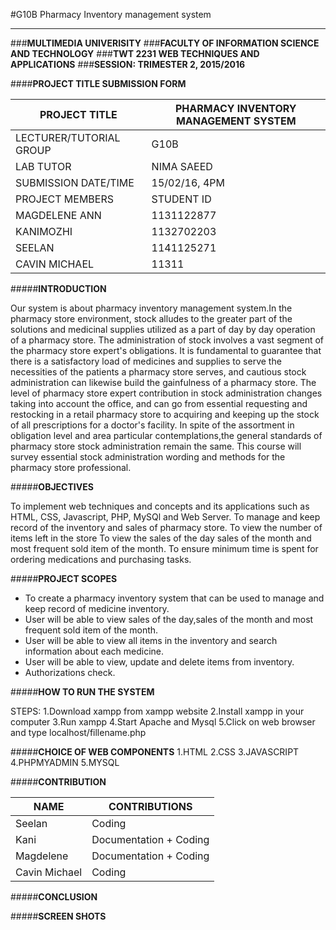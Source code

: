 #G10B Pharmacy Inventory management system
***

###**MULTIMEDIA UNIVERISITY**
###**FACULTY OF INFORMATION SCIENCE AND TECHNOLOGY**
###**TWT 2231 WEB TECHNIQUES AND APPLICATIONS**
###**SESSION: TRIMESTER 2, 2015/2016** 

####**PROJECT TITLE SUBMISSION FORM**


| PROJECT TITLE   | PHARMACY INVENTORY MANAGEMENT SYSTEM|
| --------------  | ------------------------------------|
| LECTURER/TUTORIAL GROUP | G10B|
| LAB TUTOR | NIMA SAEED |
|SUBMISSION DATE/TIME | 15/02/16, 4PM|
|PROJECT MEMBERS    |STUDENT ID|  
|MAGDELENE ANN      |1131122877|
|KANIMOZHI          |1132702203|
|SEELAN             |1141125271|
|CAVIN MICHAEL      |   11311  |



#####**INTRODUCTION** 

Our system is about pharmacy inventory management system.In the pharmacy store environment, stock alludes to the greater part of the solutions and medicinal supplies utilized as a part of day by day operation of a pharmacy store. The administration of stock involves a vast segment of the pharmacy store expert's obligations. It is fundamental to guarantee that there is a satisfactory load of medicines and supplies to serve the necessities of the patients a pharmacy store serves, and cautious stock administration can likewise build the gainfulness of a pharmacy store. 
The level of pharmacy store expert contribution in stock administration changes taking into account the office, and can go from essential requesting and restocking in a retail pharmacy store to acquiring and keeping up the stock of all prescriptions for a doctor's facility. In spite of 
the assortment in obligation level and area particular contemplations,the general standards of pharmacy store stock administration remain the same. 
This course will survey essential stock administration wording and methods for the pharmacy store professional.

#####**OBJECTIVES**

To implement web techniques and concepts and its applications such as HTML, CSS, Javascript, PHP, MySQl and Web Server. 
To manage and keep record of the inventory and sales of pharmacy store.
To view the number of items left in the store
To view the sales of the day sales of the month and most frequent sold item of the month. 
To ensure minimum time is spent for ordering medications and
purchasing tasks.

#####**PROJECT SCOPES**
  
  * To create a pharmacy inventory system that can be used to manage and keep record of medicine inventory.
  * User will be able to view sales of the day,sales of the month and most frequent sold item of the month. 
  * User will be able to view all items in the inventory and search information about each medicine.
  * User will be able to view, update and delete items from inventory.
  * Authorizations check.

#####**HOW TO RUN THE SYSTEM**

STEPS:
      1.Download xampp from xampp website
      2.Install xampp in your computer
      3.Run xampp
      4.Start Apache and Mysql
      5.Click on web browser and type localhost/fillename.php


#####**CHOICE OF WEB COMPONENTS**
1.HTML
2.CSS
3.JAVASCRIPT
4.PHPMYADMIN
5.MYSQL

#####**CONTRIBUTION** 

| NAME    | CONTRIBUTIONS |
|-------- | --------------|
| Seelan  | Coding        |
| Kani    | Documentation + Coding |
| Magdelene | Documentation + Coding |
| Cavin Michael | Coding |

#####**CONCLUSION** 

#####**SCREEN SHOTS**


